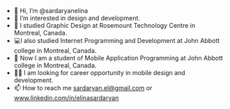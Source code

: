 - 👋 Hi, I’m @sardaryanelina
- 👀 I’m interested in design and development.
- 🎨 I studied Graphic Design at Rosemount Technology Centre in Montreal, Canada.
- 💻I also studied Internet Programming and Development at John Abbott college in Montreal, Canada.
- 📱 Now I am a student of Mobile Application Programming at John Abbott college in Montreal, Canada.
- 🌱💼  I am looking for career opportunity in mobile design and development.
- 📫 How to reach me sardaryan.el@gmail.com or www.linkedin.com/in/elinasardaryan

<!---
sardaryanelina/sardaryanelina is a ✨ special ✨ repository because its `README.md` (this file) appears on your GitHub profile.
You can click the Preview link to take a look at your changes.
--->
